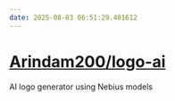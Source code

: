 ```yaml
---
date: 2025-08-03 06:51:29.401612
---
```


# [Arindam200/logo-ai](https://github.com/Arindam200/logo-ai)

AI logo generator using Nebius models